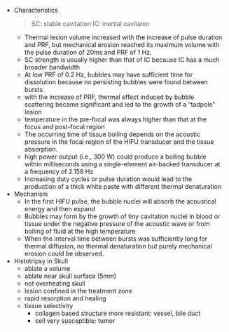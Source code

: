 - Characteristics
  > SC: stable cavitation
  > IC: inertial cavitaion
	- Thermal lesion volume increased with the increase of pulse duration and PRF, but mechanical erosion reached its maximum volume with the pulse duration of 20ms and PRF of 1 Hz.
	- SC strength is usually higher than that of IC because IC has a much broader bandwidth
	- At low PRF of 0.2 Hz, bubbles may have sufficient time for dissolution because no persisting bubbles were found between bursts
	- with the increase of PRF, thermal effect induced by bubble scattering became significant and led to the growth of a “tadpole” lesion
	- temperature in the pre-focal was always higher than that at the focus and post-focal region
	- The occurring time of tissue boiling depends on the acoustic pressure in the focal region of the HIFU transducer and the tissue absorption.
	- high power output (i.e., 300 W) could produce a boiling bubble within milliseconds using a single-element air-backed transducer at a frequency of 2.158 Hz
	- Increasing duty cycles or pulse duration would lead to the production of a thick white paste with different thermal denaturation
- Mechanism
	- In the first HIFU pulse, the bubble nuclei will absorb the acoustical energy and then expand
	- Bubbles may form by the growth of tiny cavitation nuclei in blood or tissue under the negative pressure of the acoustic wave or from boiling of fluid at the high temperature
	- When the interval time between bursts was sufficiently long for thermal diffusion, no thermal denaturation but purely mechanical erosion could be observed.
- Histotripsy in Skull
	- ablate a volume
	- ablate near skull surface (5mm)
	- not overheating skull
	- lesion confined in the treatment zone
	- rapid resorption and healing
	- tissue selectivity
		- collagen based structure more resistant: vessel, bile duct
		- cell very susceptible: tumor